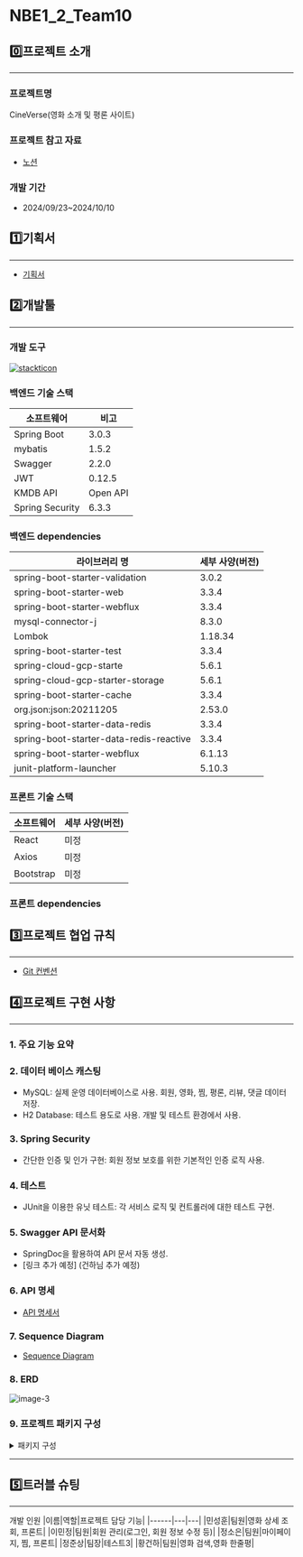 # NBE1_2_Team10

## 0️⃣프로젝트 소개
---
### 프로젝트명
CineVerse(영화 소개 및 평론 사이트)
 
### 프로젝트 참고 자료
* [노션](https://www.notion.so/10-73b6a79c52864a1180dd000f85fafa0d)

### 개발 기간
* 2024/09/23~2024/10/10

## 1️⃣기획서
---
* [기획서](https://www.notion.so/10-35c8a466484541f59a01e0f2697663cb#722fc23c3df7433991eb46ab01c74900)

## 2️⃣개발툴
---
### 개발 도구

[![stackticon](https://firebasestorage.googleapis.com/v0/b/stackticon-81399.appspot.com/o/images%2F1728542745170?alt=media&token=684f61eb-f61e-4ef8-8989-1e145ca4099a)](https://github.com/msdio/stackticon)

### 백엔드 기술 스택
| 소프트웨어           | 비고       |
|-----------------|----------|
| Spring Boot     | 3.0.3    |
| mybatis         | 1.5.2    |
| Swagger         | 2.2.0    |
| JWT             | 0.12.5   |
| KMDB API    | Open API |
| Spring Security | 6.3.3        |

### 백엔드 dependencies
| 라이브러리 명                                 | 세부 사양(버전) |
|-----------------------------------------|-----------|
| spring-boot-starter-validation          | 3.0.2     |
| spring-boot-starter-web                 | 3.3.4     |
| spring-boot-starter-webflux             | 3.3.4     |
| mysql-connector-j                       | 8.3.0     |
| Lombok                                  | 1.18.34   |
| spring-boot-starter-test                | 3.3.4     |
| spring-cloud-gcp-starte                 | 5.6.1     |
| spring-cloud-gcp-starter-storage        | 5.6.1     |
| spring-boot-starter-cache               | 3.3.4     |
| org.json:json:20211205                  | 2.53.0    |
| spring-boot-starter-data-redis          | 3.3.4     |
| spring-boot-starter-data-redis-reactive | 3.3.4     |
| spring-boot-starter-webflux             | 6.1.13    |
| junit-platform-launcher                 | 5.10.3    |


### 프론트 기술 스택
| 소프트웨어     | 세부 사양(버전) |
|-----------|-----------|
| React     | 미정        |
| Axios     | 미정        |
| Bootstrap | 미정        |

### 프론트 dependencies


## 3️⃣프로젝트 협업 규칙
---
* [Git 컨벤션](https://github.com/prgrms-be-devcourse/NBE1_2_Team10/blob/main/git%20convention/README.md)


## 4️⃣프로젝트 구현 사항
---

### 1. 주요 기능 요약
### 2. 데이터 베이스 캐스팅
* MySQL: 실제 운영 데이터베이스로 사용. 회원, 영화, 찜, 평론, 리뷰, 댓글 데이터 저장.
* H2 Database: 테스트 용도로 사용. 개발 및 테스트 환경에서 사용.

### 3. Spring Security
* 간단한 인증 및 인가 구현: 회원 정보 보호를 위한 기본적인 인증 로직 사용.

### 4. 테스트
* JUnit을 이용한 유닛 테스트: 각 서비스 로직 및 컨트롤러에 대한 테스트 구현.

### 5. Swagger API 문서화
* SpringDoc을 활용하여 API 문서 자동 생성.
* [링크 추가 예정] (건하님 추가 예정)

### 6. API 명세
* [API 명세서](https://www.notion.so/API-09eb6088fc2143f6928fe70135e73405)

### 7. Sequence Diagram
* [Sequence Diagram](https://www.notion.so/11990d1ee4be810593e0f3a71943910b)

### 8. ERD
![image-3](https://github.com/user-attachments/assets/e0dc7923-1ba3-4389-bc5d-325a5fd1536b)


### 9. 프로젝트 패키지 구성
<details><summary> 패키지 구성 </summary>
    application

    ├─main
    │  ├─java
    │  │  └─core
    │  │      └─application
    │  │          │  Application.java
    │  │          │
    
    │  │          ├─config
    │  │          │  │  PrivateConfig.java
    │  │          │  │  SwaggerConfig.java
    │  │          │  │  WebClientConfig.java
    │  │          │  │
    
    │  │          │  └─mybatis
    │  │          │          MyBatisConfig.java
    │  │          │          UUIDTypeHandler.java
    │  │          │
    
    │  │          ├─movies
    │  │          │  ├─constant
    │  │          │  │      CommentSort.java
    │  │          │  │      Genre.java
    │  │          │  │      MovieSearch.java
    │  │          │  │
    
    │  │          │  ├─controller
    │  │          │  │      CommentController.java
    │  │          │  │      GlobalExceptionHandler.java
    │  │          │  │      MovieController.java
    │  │          │  │      MovieExceptionAdvice.java
    │  │          │  │
    
    │  │          │  ├─exception
    │  │          │  │      ExceptionResult.java
    │  │          │  │      InvalidReactionException.java
    │  │          │  │      NoMovieException.java
    │  │          │  │      NotFoundCommentException.java
    │  │          │  │      WrongAccessException.java
    │  │          │  │      WrongWriteCommentException.java
    │  │          │  │
    
    │  │          │  ├─models
    │  │          │  │  ├─dto
    │  │          │  │  │      CommentReactionRespDTO.java
    │  │          │  │  │      CommentRespDTO.java
    │  │          │  │  │      CommentWriteReqDTO.java
    │  │          │  │  │      MainPageMovieRespDTO.java
    │  │          │  │  │      MainPageMoviesRespDTO.java
    │  │          │  │  │      MovieDetailRespDTO.java
    │  │          │  │  │      MovieSearchRespDTO.java
    │  │          │  │  │
    
    │  │          │  │  └─entities
    │  │          │  │          CachedMovieEntity.java
    │  │          │  │          CommentEntity.java
    │  │          │  │
    
    │  │          │  ├─repositories
    │  │          │  │  │  CachedMovieRepository.java
    │  │          │  │  │  CachedMovieRepositoryImpl.java
    │  │          │  │  │  CommentDislikeRepository.java
    │  │          │  │  │  CommentLikeRepository.java
    │  │          │  │  │  CommentRepository.java
    │  │          │  │  │  CommentRepositoryImpl.java
    │  │          │  │  │
    
    │  │          │  │  └─mapper
    │  │          │  │          CachedMovieMapper.java
    │  │          │  │          CommentDislikeMapper.java
    │  │          │  │          CommentLikeMapper.java
    │  │          │  │          CommentMapper.java
    │  │          │  │
    
    │  │          │  └─service
    │  │          │          CommentService.java
    │  │          │          MovieService.java
    │  │          │          MovieServiceImpl.java
    │  │          │
    
    │  │          ├─reviews
    │  │          │  │  ReviewExceptionHandler.java
    │  │          │  │
    
    │  │          │  ├─controllers
    │  │          │  │      ReviewCommentController.java
    │  │          │  │
    
    │  │          │  ├─exceptions
    │  │          │  │      InvalidCommentContentException.java
    │  │          │  │      NoReviewCommentFoundException.java
    │  │          │  │      NoReviewFoundException.java
    │  │          │  │      NotCommentOwnerException.java
    │  │          │  │
    
    │  │          │  ├─models
    │  │          │  │  ├─dto
    │  │          │  │  │  ├─request
    │  │          │  │  │  │      CommonCommentReqDTO.java
    │  │          │  │  │  │      CreateCommentReqDTO.java
    │  │          │  │  │  │      EditCommentReqDTO.java
    │  │          │  │  │  │
    
    │  │          │  │  │  └─response
    │  │          │  │  │          CommonCommentRespDTO.java
    │  │          │  │  │          CreateCommentRespDTO.java
    │  │          │  │  │          EditCommentRespDTO.java
    │  │          │  │  │          MessageRespDTO.java
    │  │          │  │  │          ShowCommentsRespDTO.java
    │  │          │  │  │
    
    │  │          │  │  └─entities
    │  │          │  │          ReviewCommentEntity.java
    │  │          │  │          ReviewEntity.java
    │  │          │  │
    
    │  │          │  ├─repositories
    │  │          │  │  │  ReviewCommentRepository.java
    │  │          │  │  │  ReviewRepository.java
    │  │          │  │  │
    
    │  │          │  │  ├─mapper
    │  │          │  │  │      ReviewMapper.java
    │  │          │  │  │
    
    │  │          │  │  └─mybatis
    │  │          │  │          MyBatisReviewCommentRepository.java
    │  │          │  │          ReviewCommentMapperProvider.java
    │  │          │  │          ReviewMapperProvider.java
    │  │          │  │
    
    │  │          │  └─services
    │  │          │          ReviewCommentService.java
    │  │          │          ReviewCommentServiceImpl.java
    │  │          │          ReviewCommentSortOrder.java
    │  │          │          ReviewService.java
    │  │          │          ReviewSortOrder.java
    │  │          │
    
    │  │          └─users
    │  │              ├─mapper
    │  │              │      DibMapper.java
    │  │              │      UserMapper.java
    │  │              │
    
    │  │              ├─models
    │  │              │  ├─dto
    │  │              │  │      DibDetailRespDTO.java
    │  │              │  │      DibRespDTO.java
    │  │              │  │      MessageResponseDTO.java
    │  │              │  │      MyPageRespDTO.java
    │  │              │  │      UserDTO.java
    │  │              │  │
    
    │  │              │  └─entities
    │  │              │          DibEntity.java
    │  │              │          UserEntity.java
    │  │              │          UserRole.java
    │  │              │
    
    │  │              ├─repositories
    │  │              │      DibRepository.java
    │  │              │      DibRepositoryImpl.java
    │  │              │      UserRepository.java
    │  │              │      UserRepositoryImpl.java
    │  │              │
    
    │  │              └─service
    │  │                      DibService.java
    │  │                      DibServiceImpl.java
    │  │                      MyPageService.java
    │  │                      MyPageServiceImpl.java
    │  │                      UserService.java
    │  │
    
    │  └─resources
    │      │  application.properties
    │      │
    
    │      ├─mappers
    │      │  ├─movies
    │      │  │      CacheMovieMapper.xml
    │      │  │      CommentDislikeMapper.xml
    │      │  │      CommentLikeMapper.xml
    │      │  │      CommentMapper.xml
    │      │  │
    
    │      │  ├─review
    │      │  │      ReviewMapper.xml
    │      │  │
    
    │      │  └─users
    │      │          DibMapper.xml
    │      │          UserMapper.xml
    │      │
    
    │      └─privates
    │              private.properties
    │
    
    └─test
        └─java
            └─core
                └─application
                │  ApplicationTests.java
                │
    
                ├─movies
                │  ├─contoller
                │  │      MovieContollerTest.java
                │  │
    
                │  ├─repository
                │  │      CommentRepositoryTest.java
                │  │      MovieRepositoryTest.java
                │  │
    
                │  └─service
                │          CommentServiceTest.java
                │          MovieServiceTest.java
                │
    
                ├─reviews
                │  ├─repositories
                │  │      ReviewCommentRepositoryTest.java
                │  │
    
                │  └─services
                │          ReviewCommentServiceImplTest.java
                │
    
                └─users
                    ├─repositories
                    │      DibRepositoryImplTest.java
                    │      UserRepositoryImplTest.java
                    │
    
                    └─service
                            DibServiceImplTest.java
                            MyPageServiceImplTest.java

</details>

---

## 5️⃣트러블 슈팅


---
개발 인원
|이름|역할|프로젝트 담당 기능|
|------|---|---|
|민성훈|팀원|영화 상세 조회, 프론트|
|이민정|팀원|회원 관리(로그인, 회원 정보 수정 등)|
|정소은|팀원|마이페이지, 찜, 프론트|
|정준상|팀장|테스트3|
|황건하|팀원|영화 검색,영화 한줄평|

